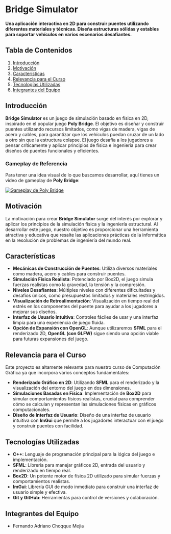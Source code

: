 # **Bridge Simulator**

**Una aplicación interactiva en 2D para construir puentes utilizando diferentes materiales y técnicas. Diseña estructuras sólidas y estables para soportar vehículos en varios escenarios desafiantes.**

## **Tabla de Contenidos**

1. [Introducción](#introducción)
2. [Motivación](#motivación)
3. [Características](#características)
4. [Relevancia para el Curso](#relevancia-para-el-curso)
5. [Tecnologías Utilizadas](#tecnologías-utilizadas)
6. [Integrantes del Equipo](#integrantes-del-equipo)

## **Introducción**

**Bridge Simulator** es un juego de simulación basado en física en 2D, inspirado en el popular juego **Poly Bridge**. El objetivo es diseñar y construir puentes utilizando recursos limitados, como vigas de madera, vigas de acero y cables, para garantizar que los vehículos puedan cruzar de un lado a otro sin que la estructura colapse. El juego desafía a los jugadores a pensar críticamente y aplicar principios de física e ingeniería para crear diseños de puentes funcionales y eficientes.

### **Gameplay de Referencia**

Para tener una idea visual de lo que buscamos desarrollar, aquí tienes un video de gameplay de **Poly Bridge**:

[![Gameplay de Poly Bridge](https://img.youtube.com/vi/d_2KPqC4b1s/0.jpg)](https://youtu.be/d_2KPqC4b1s?t=375)

## **Motivación**

La motivación para crear **Bridge Simulator** surge del interés por explorar y aplicar los principios de la simulación física y la ingeniería estructural. Al desarrollar este juego, nuestro objetivo es proporcionar una herramienta atractiva y educativa que resalte las aplicaciones prácticas de la informática en la resolución de problemas de ingeniería del mundo real.

## **Características**

- **Mecánicas de Construcción de Puentes**: Utiliza diversos materiales como madera, acero y cables para construir puentes.
- **Simulación Física Realista**: Potenciado por Box2D, el juego simula fuerzas realistas como la gravedad, la tensión y la compresión.
- **Niveles Desafiantes**: Múltiples niveles con diferentes dificultades y desafíos únicos, como presupuestos limitados y materiales restringidos.
- **Visualización de Retroalimentación**: Visualización en tiempo real del estrés en los componentes del puente para ayudar a los jugadores a mejorar sus diseños.
- **Interfaz de Usuario Intuitiva**: Controles fáciles de usar y una interfaz limpia para una experiencia de juego fluida.
- **Opción de Expansión con OpenGL**: Aunque utilizaremos **SFML** para el renderizado 2D, **OpenGL (con GLFW)** sigue siendo una opción viable para futuras expansiones del juego.

## **Relevancia para el Curso**

Este proyecto es altamente relevante para nuestro curso de Computación Gráfica ya que incorpora varios conceptos fundamentales:

- **Renderizado Gráfico en 2D**: Utilizando **SFML** para el renderizado y la visualización del entorno del juego en dos dimensiones.
- **Simulaciones Basadas en Física**: Implementación de **Box2D** para simular comportamientos físicos realistas, crucial para comprender cómo se calculan y representan las simulaciones físicas en gráficos computacionales.
- **Diseño de Interfaz de Usuario**: Diseño de una interfaz de usuario intuitiva con **ImGui** que permite a los jugadores interactuar con el juego y construir puentes con facilidad.

## **Tecnologías Utilizadas**

- **C++**: Lenguaje de programación principal para la lógica del juego e implementación.
- **SFML**: Librería para manejar gráficos 2D, entrada del usuario y renderizado en tiempo real.
- **Box2D**: Un potente motor de física 2D utilizado para simular fuerzas y comportamientos realistas.
- **ImGui**: Librería GUI de modo inmediato para construir una interfaz de usuario simple y efectiva.
- **Git y GitHub**: Herramientas para control de versiones y colaboración.

## **Integrantes del Equipo**

- Fernando Adriano Choqque Mejia
